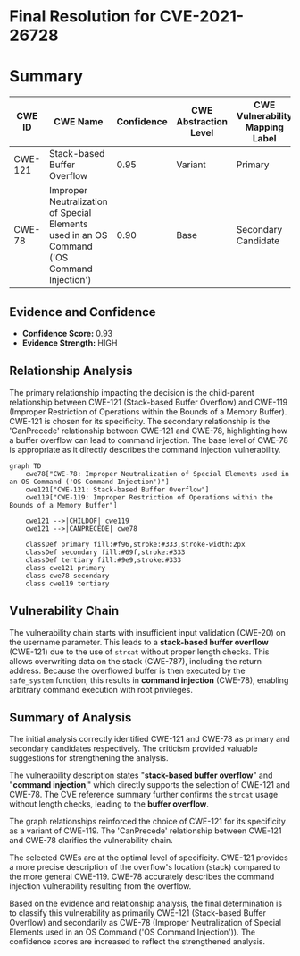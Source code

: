 # Final Resolution for CVE-2021-26728

# Summary
| CWE ID  | CWE Name  | Confidence | CWE Abstraction Level | CWE Vulnerability Mapping Label | CWE-Vulnerability Mapping Notes |
|---|---|---|---|---|---|
| CWE-121 | Stack-based Buffer Overflow | 0.95 | Variant |  Primary | Allowed |
| CWE-78 | Improper Neutralization of Special Elements used in an OS Command ('OS Command Injection') | 0.90 | Base | Secondary Candidate | Allowed |

## Evidence and Confidence

*   **Confidence Score:** 0.93
*   **Evidence Strength:** HIGH

## Relationship Analysis
The primary relationship impacting the decision is the child-parent relationship between CWE-121 (Stack-based Buffer Overflow) and CWE-119 (Improper Restriction of Operations within the Bounds of a Memory Buffer). CWE-121 is chosen for its specificity. The secondary relationship is the 'CanPrecede' relationship between CWE-121 and CWE-78, highlighting how a buffer overflow can lead to command injection. The base level of CWE-78 is appropriate as it directly describes the command injection vulnerability.

```mermaid
graph TD
    cwe78["CWE-78: Improper Neutralization of Special Elements used in an OS Command ('OS Command Injection')"]
    cwe121["CWE-121: Stack-based Buffer Overflow"]
    cwe119["CWE-119: Improper Restriction of Operations within the Bounds of a Memory Buffer"]
    
    cwe121 -->|CHILDOF| cwe119
    cwe121 -->|CANPRECEDE| cwe78
    
    classDef primary fill:#f96,stroke:#333,stroke-width:2px
    classDef secondary fill:#69f,stroke:#333
    classDef tertiary fill:#9e9,stroke:#333
    class cwe121 primary
    class cwe78 secondary
    class cwe119 tertiary
```

## Vulnerability Chain
The vulnerability chain starts with insufficient input validation (CWE-20) on the username parameter. This leads to a **stack-based buffer overflow** (CWE-121) due to the use of `strcat` without proper length checks. This allows overwriting data on the stack (CWE-787), including the return address. Because the overflowed buffer is then executed by the `safe_system` function, this results in **command injection** (CWE-78), enabling arbitrary command execution with root privileges.

## Summary of Analysis
The initial analysis correctly identified CWE-121 and CWE-78 as primary and secondary candidates respectively. The criticism provided valuable suggestions for strengthening the analysis.

The vulnerability description states "**stack-based buffer overflow**" and "**command injection**," which directly supports the selection of CWE-121 and CWE-78. The CVE reference summary further confirms the `strcat` usage without length checks, leading to the **buffer overflow**.

The graph relationships reinforced the choice of CWE-121 for its specificity as a variant of CWE-119. The 'CanPrecede' relationship between CWE-121 and CWE-78 clarifies the vulnerability chain.

The selected CWEs are at the optimal level of specificity. CWE-121 provides a more precise description of the overflow's location (stack) compared to the more general CWE-119. CWE-78 accurately describes the command injection vulnerability resulting from the overflow.

Based on the evidence and relationship analysis, the final determination is to classify this vulnerability as primarily CWE-121 (Stack-based Buffer Overflow) and secondarily as CWE-78 (Improper Neutralization of Special Elements used in an OS Command ('OS Command Injection')). The confidence scores are increased to reflect the strengthened analysis.